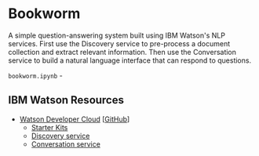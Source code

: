 # Bookworm

A simple question-answering system built using IBM Watson's NLP services. First use the Discovery service to pre-process a document collection and extract relevant information. Then use the Conversation service to build a natural language interface that can respond to questions.

`bookworm.ipynb` - 



## IBM Watson Resources

- [Watson Developer Cloud](https://www.ibm.com/watson/developercloud/) [[GitHub](https://github.com/watson-developer-cloud/)]
  - [Starter Kits](https://www.ibm.com/watson/developercloud/starter-kits.html)
  - [Discovery service](https://www.ibm.com/watson/developercloud/doc/discovery/index.html)
  - [Conversation service](https://www.ibm.com/watson/developercloud/doc/conversation/index.html)
